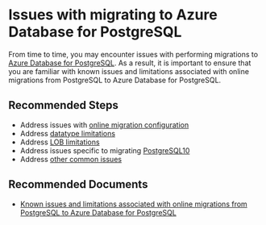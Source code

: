 <properties
    pageTitle="Issues with migrating to Azure Database for PostgreSQL"
    description="Outlines issues that customers might encounter during migration"
    service="microsoft.dbforpostgresql"
    resource="servers"
    authors="jtoland"
    ms.author="jtoland,ankam"
    displayOrder="201"
    selfHelpType="resource"
    supportTopicIds=" 32628452, 32628446, 32639991"
    resourceTags="servers, databases"
    productPesIds="16222"
    cloudEnvironments="public"
    articleId="0077a3df-c395-4f6a-9194-a7d42ea435f0"
/>

# Issues with migrating to Azure Database for PostgreSQL

From time to time, you may encounter issues with performing migrations to [Azure Database for PostgreSQL](https://docs.microsoft.com/azure/postgresql/). As a result, it is important to ensure that you are familiar with known issues and limitations associated with online migrations from PostgreSQL to Azure Database for PostgreSQL.

## **Recommended Steps**

* Address issues with [online migration configuration](https://docs.microsoft.com/azure/dms/known-issues-azure-postgresql-online#online-migration-configuration)
* Address [datatype limitations](https://docs.microsoft.com/azure/dms/known-issues-azure-postgresql-online#datatype-limitations)
* Address [LOB limitations](https://docs.microsoft.com/azure/dms/known-issues-azure-postgresql-online#lob-limitations)
* Address issues specific to migrating [PostgreSQL10](https://docs.microsoft.com/azure/dms/known-issues-azure-postgresql-online#postgresql10-workaround)
* Address [other common issues](https://docs.microsoft.com/azure/dms/known-issues-azure-postgresql-online#other-limitations)

## **Recommended Documents**

* [Known issues and limitations associated with online migrations from PostgreSQL to Azure Database for PostgreSQL](https://docs.microsoft.com/azure/dms/known-issues-azure-postgresql-online)
